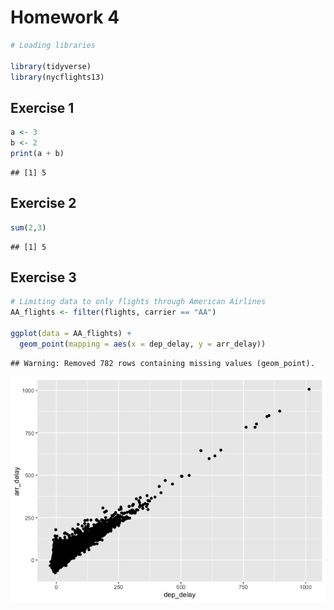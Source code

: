Homework 4
================

``` r
# Loading libraries

library(tidyverse)
library(nycflights13)
```

## Exercise 1

``` r
a <- 3
b <- 2
print(a + b)
```

    ## [1] 5

## Exercise 2

``` r
sum(2,3)
```

    ## [1] 5

## Exercise 3

``` r
# Limiting data to only flights through American Airlines
AA_flights <- filter(flights, carrier == "AA")

ggplot(data = AA_flights) +
  geom_point(mapping = aes(x = dep_delay, y = arr_delay))
```

    ## Warning: Removed 782 rows containing missing values (geom_point).

![](hw_4_files/figure-gfm/exercise_3-1.png)<!-- -->
